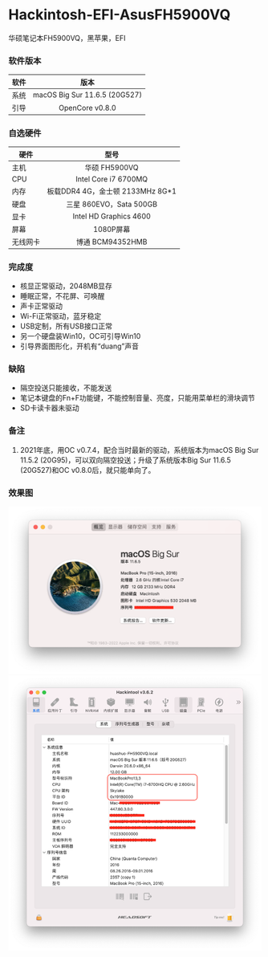 # Hackintosh-EFI-AsusFH5900VQ
 华硕笔记本FH5900VQ，黑苹果，EFI

### 软件版本
| 软件 | 版本 |
| --- | :--: |
| 系统 | macOS Big Sur 11.6.5 (20G527) |
| 引导 | OpenCore v0.8.0 |

### 自选硬件
|   硬件    |   型号  |
| -------- | :----: |
| 主机 | 华硕 FH5900VQ |
| CPU | Intel Core i7 6700MQ |
| 内存 | 板载DDR4 4G，金士顿 2133MHz 8G*1 |
| 硬盘 | 三星 860EVO，Sata 500GB |
| 显卡 | Intel HD Graphics 4600 |
| 屏幕 | 1080P屏幕 |
| 无线网卡 | 博通 BCM94352HMB |

### 完成度
+ 核显正常驱动，2048MB显存
+ 睡眠正常，不花屏、可唤醒
+ 声卡正常驱动
+ Wi-Fi正常驱动，蓝牙稳定
+ USB定制，所有USB接口正常
+ 另一个硬盘装Win10，OC可引导Win10
+ 引导界面图形化，开机有“duang”声音

### 缺陷
+ 隔空投送只能接收，不能发送
+ 笔记本键盘的Fn+F功能键，不能控制音量、亮度，只能用菜单栏的滑块调节
+ SD卡读卡器未驱动

### 备注
1. 2021年底，用OC v0.7.4，配合当时最新的驱动，系统版本为macOS Big Sur 11.5.2 (20G95)，可以双向隔空投送；升级了系统版本Big Sur 11.6.5 (20G527)和OC v0.8.0后，就只能单向了。

### 效果图
![关于本机.png](https://github.com/demon3434/Hackintosh-EFI-AsusFH5900VQ/blob/main/OpenCore%20v0.8.0%20%26%20macOS%20Big%20Sur%2011.6.5%20(20G527)%20%26%20BCM94352HMB/1.%E5%85%B3%E4%BA%8E%E6%9C%AC%E6%9C%BA.png "关于本机")
![Hackintool系统信息.png](https://github.com/demon3434/Hackintosh-EFI-AsusFH5900VQ/blob/main/OpenCore%20v0.8.0%20%26%20macOS%20Big%20Sur%2011.6.5%20(20G527)%20%26%20BCM94352HMB/2.Hackintool%E7%B3%BB%E7%BB%9F%E4%BF%A1%E6%81%AF.png "Hackintool系统信息")
